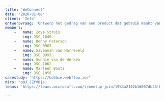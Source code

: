 ```yaml
---
title: 'WeConnect'
date: '2020-01-08'
client: 'Info'
ontwerpvraag: 'Ontwerp het gedrag van een product dat gebruik maakt van kennis uit het netwerk om voorspellingen te doen over de toekomstige wensen van de gebruiker.'
members:
    -   name: Zoya Struis
        img: DSC_1046
    -   name: Benny Peterson
        img: DSC_0987
    -   name: Savannah van Harreveld
        img: DSC_0993
    -   name: Sunnie van de Werken
        img: DSC_1062
    -   name: Marleen Boots
        img: DSC_1056
casestudy: 'https://bobbie.webflow.io/'
miro: 'o9J_lZfVDjs'
teams: 'https://teams.microsoft.com/l/meetup-join/19%3a2102b16007db43f0ad92e21eec49fa27%40thread.tacv2/1611095240208?context=%7b%22Tid%22%3a%22ca6fbace-7cba-4d53-8681-a06284f7ff46%22%2c%22Oid%22%3a%22100e5047-8c80-4681-bea6-926cb60256f0%22%7d'

---
```




